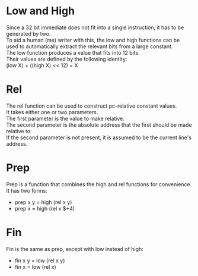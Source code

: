 

# Low and High
Since a 32 bit immediate does not fit into a single instruction,
it has to be generated by two.  
To aid a human (me) writer with this, the low and high functions
can be used to automatically extract the relevant bits from a large constant.  
The low function produces a value that fits into 12 bits.  
Their values are defined by the following identity:  
(low X) + ((high X) << 12) = X  


# Rel
The rel function can be used to construct pc-relative constant values.  
It takes either one or two parameters.  
The first parameter is the value to make relative.  
The second parameter is the absolute address that the first should be made relative to.  
If the second parameter is not present, it is assumed to be the current line's address.

# Prep
Prep is a function that combines the high and rel functions for convenience.  
It has two forms:
- prep x y = high (rel x y)
- prep x = high (rel x $+4)

# Fin
Fin is the same as prep, except with low instead of high:
- fin x y = low (rel x y)
- fin x = low (rel x)
